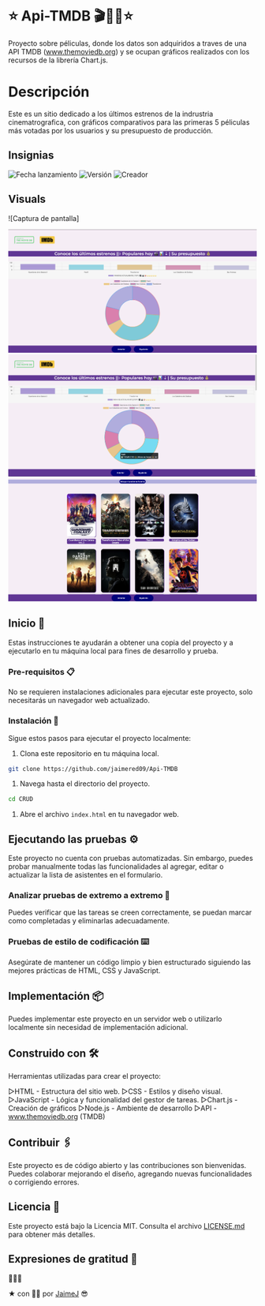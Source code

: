 # ⭐️ Api-TMDB 🎬🎥🍿⭐️

Proyecto sobre péliculas, donde los datos son adquiridos a traves de una API TMDB (www.themoviedb.org) y se ocupan gráficos realizados con los recursos de la librería Chart.js.

# Descripción

Este es un sitio dedicado a los últimos estrenos de la indrustria cinematrografica, con gráficos comparativos para las primeras 5 péliculas más votadas por los usuarios y su presupuesto de producción.

## Insignias

![Fecha lanzamiento](https://img.shields.io/badge/release%20date-10%15July-green)
![Versión](https://img.shields.io/badge/versión-1.0-blue)
![Creador](https://img.shields.io/badge/build-jaimered09-red)

## Visuals

![Captura de pantalla]

<img src="assets/images/print1.png" alt="print1">
<img src="assets/images/print2.png" alt="print2">
<img src="assets/images/print3.png" alt="print3">

## Inicio 🚀

Estas instrucciones te ayudarán a obtener una copia del proyecto y a ejecutarlo en tu máquina local para fines de desarrollo y prueba.

### Pre-requisitos 📋

No se requieren instalaciones adicionales para ejecutar este proyecto, solo necesitarás un navegador web actualizado.

### Instalación 🔧

Sigue estos pasos para ejecutar el proyecto localmente:

1. Clona este repositorio en tu máquina local.

```bash
git clone https://github.com/jaimered09/Api-TMDB
```

1. Navega hasta el directorio del proyecto.

```bash
cd CRUD
```

1. Abre el archivo `index.html` en tu navegador web.

## Ejecutando las pruebas ⚙️

Este proyecto no cuenta con pruebas automatizadas. Sin embargo, puedes probar manualmente todas las funcionalidades al agregar, editar o actualizar la lista de asistentes en el formulario.

### Analizar pruebas de extremo a extremo 🔩

Puedes verificar que las tareas se creen correctamente, se puedan marcar como completadas y eliminarlas adecuadamente.

### Pruebas de estilo de codificación ⌨️

Asegúrate de mantener un código limpio y bien estructurado siguiendo las mejores prácticas de HTML, CSS y JavaScript.

## Implementación 📦

Puedes implementar este proyecto en un servidor web o utilizarlo localmente sin necesidad de implementación adicional.

## Construido con 🛠️

Herramientas utilizadas para crear el proyecto:

  ▷HTML - Estructura del sitio web.
  ▷CSS - Estilos y diseño visual.
  ▷JavaScript - Lógica y funcionalidad del gestor de tareas.
  ▷Chart.js - Creación de gráficos
  ▷Node.js - Ambiente de desarrollo
  ▷API - www.themoviedb.org (TMDB)

## Contribuir 🖇️

Este proyecto es de código abierto y las contribuciones son bienvenidas. Puedes colaborar mejorando el diseño, agregando nuevas funcionalidades o corrigiendo errores.

## Licencia 📄

Este proyecto está bajo la Licencia MIT. Consulta el archivo [LICENSE.md](LICENSE.md) para obtener más detalles.

## Expresiones de gratitud 🎁

🍻🍻🍻

 ️★ con 🙌🏼 por [JaimeJ](https://github.com/jaimered09) 😎
